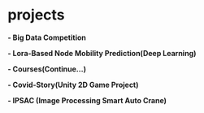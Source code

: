 # projects

**- Big Data Competition**

**- Lora-Based Node Mobility Prediction(Deep Learning)**

**- Courses(Continue...)**

**- Covid-Story(Unity 2D Game Project)**

**- IPSAC (Image Processing Smart Auto Crane)**
